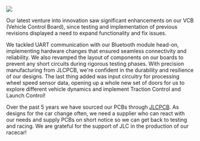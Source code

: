 ![](umsae-electric-vehicle-control/VCB.jpg)

Our latest venture into innovation saw significant enhancements on our VCB (Vehicle Control Board), since testing and implementation of previous revisions displayed a need to expand functionality and fix issues.

We tackled UART communication with our Bluetooth module head-on, implementing hardware changes that ensured seamless connectivity and reliability. We also revamped the layout of components on our boards to prevent any short circuits during rigorous testing phases. With precision manufacturing from JLCPCB, we're confident in the durability and resilience of our designs. The last thing added was input circuitry for processing wheel speed sensor data, opening up a whole new set of doors for us to explore different vehicle dynamics and implement Traction Control and Launch Control!

Over the past 5 years we have sourced our PCBs through [JLCPCB](https://jlcpcb.com/HAR). As designs for the car change often, we need a supplier who can react with our needs and supply PCBs on short notice so we can get back to testing and racing. We are grateful for the support of JLC in the production of our racecar!
